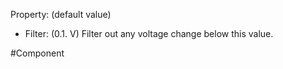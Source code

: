 Property: (default value)

- Filter: (0.1. V)
   Filter out any voltage change below this value.

#Component